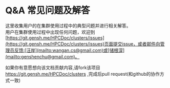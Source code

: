 # Q&A 常见问题及解答

这里收集用户的在集群使用过程中的典型问题并进行相关解答。  
用户在集群使用过程中出现任何问题，欢迎到[https://git.gensh.me/HPCDoc/clusters/issues](https://git.gensh.me/HPCDoc/clusters/issues)页面提交issue，或者邮件向管理员反馈:[汪岸](mailto:wangan.cs@gmail.com)或[储根深](mailto:genshenchu@gmail.com)。

如果你有意愿想向该文档贡献内容,请fork该项目 https://git.gensh.me/HPCDoc/clusters ,完成后pull request(和github的协作方式一致)
